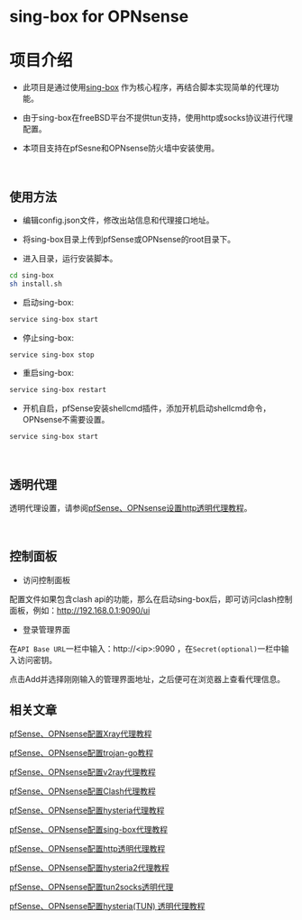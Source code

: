#  sing-box for OPNsense

# 项目介绍

- 此项目是通过使用[sing-box](https://github.com/SagerNet/sing-box) 作为核心程序，再结合脚本实现简单的代理功能。

- 由于sing-box在freeBSD平台不提供tun支持，使用http或socks协议进行代理配置。

- 本项目支持在pfSesne和OPNsense防火墙中安装使用。

<br>

## 使用方法

- 编辑config.json文件，修改出站信息和代理接口地址。

- 将sing-box目录上传到pfSense或OPNsense的root目录下。

- 进入目录，运行安装脚本。
```bash
cd sing-box
sh install.sh
```
- 启动sing-box:
```bash
service sing-box start
```
- 停止sing-box:
```bash
service sing-box stop
```
- 重启sing-box:
```bash
service sing-box restart
```
- 开机自启，pfSense安装shellcmd插件，添加开机启动shellcmd命令，OPNsense不需要设置。
```bash
service sing-box start
```
<br>

## 透明代理

透明代理设置，请参阅[pfSense、OPNsense设置http透明代理教程](https://pfchina.org/?p=13572)。

<br>

## 控制面板

- 访问控制面板

配置文件如果包含clash api的功能，那么在启动sing-box后，即可访问clash控制面板，例如：http://192.168.0.1:9090/ui

- 登录管理界面

在`API Base URL`一栏中输入：http://\<ip\>:9090 ，在`Secret(optional)`一栏中输入访问密钥。

点击Add并选择刚刚输入的管理界面地址，之后便可在浏览器上查看代理信息。

## 相关文章

[pfSense、OPNsense配置Xray代理教程](https://pfchina.org/?p=13013)

[pfSense、OPNsense配置trojan-go教程](https://pfchina.org/?p=9885)

[pfSense、OPNsense配置v2ray代理教程](https://pfchina.org/?p=4032)

[pfSense、OPNsense配置Clash代理教程](https://pfchina.org/?p=10526)

[pfSense、OPNsense配置hysteria代理教程](https://pfchina.org/?p=9524)

[pfSense、OPNsense配置sing-box代理教程](https://pfchina.org/?p=12933)

[pfSense、OPNsense配置http透明代理教程](https://pfchina.org/?p=13572)

[pfSense、OPNsense配置hysteria2代理教程](https://pfchina.org/?p=13065)

[pfSense、OPNsense配置tun2socks透明代理](https://pfchina.org/?p=13437)

[pfSense、OPNsense配置hysteria(TUN) 透明代理教程](https://pfchina.org/?p=13480)
